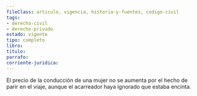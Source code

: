 ```yaml
---
fileClass: articulo, vigencia, historia-y-fuentes, codigo-civil
tags:
- derecho-civil
- derecho-privado
estado: vigente
tipo: completo
libro:
titulo:
parrafo:
corriente-juridica:
---
```

El precio de la conducción de una mujer no se aumenta por el hecho de parir en el viaje, aunque el acarreador haya ignorado que estaba encinta.